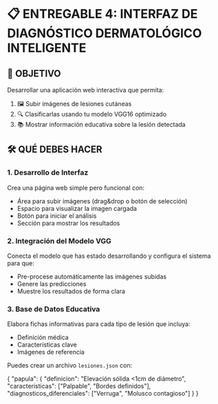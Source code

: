 # 📋 ENTREGABLE 4: INTERFAZ DE DIAGNÓSTICO DERMATOLÓGICO INTELIGENTE

## 🎯 OBJETIVO
Desarrollar una aplicación web interactiva que permita:
1. 🖼️ Subir imágenes de lesiones cutáneas
2. 🔍 Clasificarlas usando tu modelo VGG16 optimizado
3. 📚 Mostrar información educativa sobre la lesión detectada

## 🛠️ QUÉ DEBES HACER

### 1. Desarrollo de Interfaz
Crea una página web simple pero funcional con:
- Área para subir imágenes (drag&drop o botón de selección)
- Espacio para visualizar la imagen cargada
- Botón para iniciar el análisis
- Sección para mostrar los resultados

### 2. Integración del Modelo VGG
Conecta el modelo que has estado desarrollando y configura el sistema para que:
- Pre-procese automáticamente las imágenes subidas
- Genere las predicciones
- Muestre los resultados de forma clara

### 3. Base de Datos Educativa
Elabora fichas informativas para cada tipo de lesión que incluya:
- Definición médica
- Características clave
- Imágenes de referencia

Puedes crear un archivo `lesiones.json` con:

{
  "papula": {
    "definicion": "Elevación sólida <1cm de diámetro",
    "caracteristicas": ["Palpable", "Bordes definidos"],
    "diagnosticos_diferenciales": ["Verruga", "Molusco contagioso"]
  }
}


